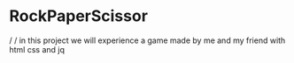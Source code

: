 # RockPaperScissor
/ / in this project we will experience a game made by me and my friend with html css and jq 